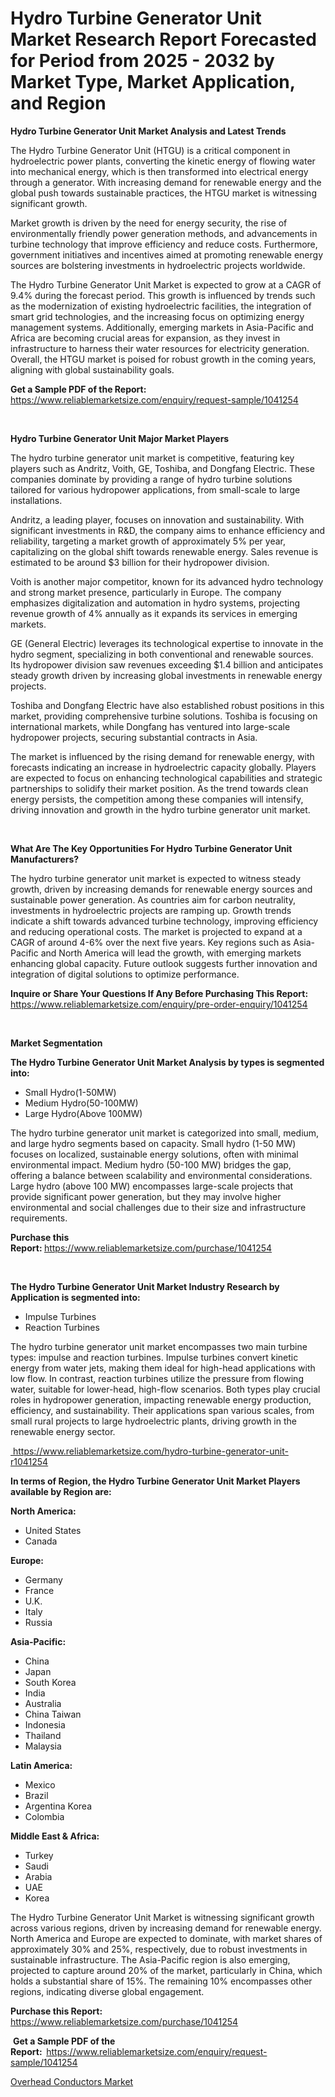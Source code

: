 <p><h1>Hydro Turbine Generator Unit Market Research Report Forecasted for Period from 2025 -  2032 by Market Type, Market Application, and Region</h1></p><p><strong>Hydro Turbine Generator Unit Market Analysis and Latest Trends</strong></p>
<p><p>The Hydro Turbine Generator Unit (HTGU) is a critical component in hydroelectric power plants, converting the kinetic energy of flowing water into mechanical energy, which is then transformed into electrical energy through a generator. With increasing demand for renewable energy and the global push towards sustainable practices, the HTGU market is witnessing significant growth. </p><p>Market growth is driven by the need for energy security, the rise of environmentally friendly power generation methods, and advancements in turbine technology that improve efficiency and reduce costs. Furthermore, government initiatives and incentives aimed at promoting renewable energy sources are bolstering investments in hydroelectric projects worldwide. </p><p>The Hydro Turbine Generator Unit Market is expected to grow at a CAGR of 9.4% during the forecast period. This growth is influenced by trends such as the modernization of existing hydroelectric facilities, the integration of smart grid technologies, and the increasing focus on optimizing energy management systems. Additionally, emerging markets in Asia-Pacific and Africa are becoming crucial areas for expansion, as they invest in infrastructure to harness their water resources for electricity generation. Overall, the HTGU market is poised for robust growth in the coming years, aligning with global sustainability goals.</p></p>
<p><strong>Get a Sample PDF of the Report:&nbsp;</strong> <a href="https://www.reliablemarketsize.com/enquiry/request-sample/1041254?utm_campaign=2952&utm_medium=2&utm_source=Github&utm_content=ia&utm_term=07042025&utm_id=hydro-turbine-generator-unit">https://www.reliablemarketsize.com/enquiry/request-sample/1041254</a></p>
<p>&nbsp;</p>
<p><strong>Hydro Turbine Generator Unit Major Market Players</strong></p>
<p><p>The hydro turbine generator unit market is competitive, featuring key players such as Andritz, Voith, GE, Toshiba, and Dongfang Electric. These companies dominate by providing a range of hydro turbine solutions tailored for various hydropower applications, from small-scale to large installations.</p><p>Andritz, a leading player, focuses on innovation and sustainability. With significant investments in R&D, the company aims to enhance efficiency and reliability, targeting a market growth of approximately 5% per year, capitalizing on the global shift towards renewable energy. Sales revenue is estimated to be around $3 billion for their hydropower division.</p><p>Voith is another major competitor, known for its advanced hydro technology and strong market presence, particularly in Europe. The company emphasizes digitalization and automation in hydro systems, projecting revenue growth of 4% annually as it expands its services in emerging markets.</p><p>GE (General Electric) leverages its technological expertise to innovate in the hydro segment, specializing in both conventional and renewable sources. Its hydropower division saw revenues exceeding $1.4 billion and anticipates steady growth driven by increasing global investments in renewable energy projects.</p><p>Toshiba and Dongfang Electric have also established robust positions in this market, providing comprehensive turbine solutions. Toshiba is focusing on international markets, while Dongfang has ventured into large-scale hydropower projects, securing substantial contracts in Asia.</p><p>The market is influenced by the rising demand for renewable energy, with forecasts indicating an increase in hydroelectric capacity globally. Players are expected to focus on enhancing technological capabilities and strategic partnerships to solidify their market position. As the trend towards clean energy persists, the competition among these companies will intensify, driving innovation and growth in the hydro turbine generator unit market.</p></p>
<p>&nbsp;</p>
<p><strong>What Are The Key Opportunities For Hydro Turbine Generator Unit Manufacturers?</strong></p>
<p><p>The hydro turbine generator unit market is expected to witness steady growth, driven by increasing demands for renewable energy sources and sustainable power generation. As countries aim for carbon neutrality, investments in hydroelectric projects are ramping up. Growth trends indicate a shift towards advanced turbine technology, improving efficiency and reducing operational costs. The market is projected to expand at a CAGR of around 4-6% over the next five years. Key regions such as Asia-Pacific and North America will lead the growth, with emerging markets enhancing global capacity. Future outlook suggests further innovation and integration of digital solutions to optimize performance.</p></p>
<p><strong>Inquire or Share Your Questions If Any Before Purchasing This Report:</strong> <a href="https://www.reliablemarketsize.com/enquiry/pre-order-enquiry/1041254?utm_campaign=2952&utm_medium=2&utm_source=Github&utm_content=ia&utm_term=07042025&utm_id=hydro-turbine-generator-unit">https://www.reliablemarketsize.com/enquiry/pre-order-enquiry/1041254</a></p>
<p>&nbsp;</p>
<p><strong>Market Segmentation</strong></p>
<p><strong>The Hydro Turbine Generator Unit Market Analysis by types is segmented into:</strong></p>
<p><ul><li>Small Hydro(1-50MW)</li><li>Medium Hydro(50-100MW)</li><li>Large Hydro(Above 100MW)</li></ul></p>
<p><p>The hydro turbine generator unit market is categorized into small, medium, and large hydro segments based on capacity. Small hydro (1-50 MW) focuses on localized, sustainable energy solutions, often with minimal environmental impact. Medium hydro (50-100 MW) bridges the gap, offering a balance between scalability and environmental considerations. Large hydro (above 100 MW) encompasses large-scale projects that provide significant power generation, but they may involve higher environmental and social challenges due to their size and infrastructure requirements.</p></p>
<p><strong>Purchase this Report:&nbsp;</strong><a href="https://www.reliablemarketsize.com/purchase/1041254?utm_campaign=2952&utm_medium=2&utm_source=Github&utm_content=ia&utm_term=07042025&utm_id=hydro-turbine-generator-unit">https://www.reliablemarketsize.com/purchase/1041254</a></p>
<p>&nbsp;</p>
<p><strong>The Hydro Turbine Generator Unit Market Industry Research by Application is segmented into:</strong></p>
<p><ul><li>Impulse Turbines</li><li>Reaction Turbines</li></ul></p>
<p><p>The hydro turbine generator unit market encompasses two main turbine types: impulse and reaction turbines. Impulse turbines convert kinetic energy from water jets, making them ideal for high-head applications with low flow. In contrast, reaction turbines utilize the pressure from flowing water, suitable for lower-head, high-flow scenarios. Both types play crucial roles in hydropower generation, impacting renewable energy production, efficiency, and sustainability. Their applications span various scales, from small rural projects to large hydroelectric plants, driving growth in the renewable energy sector.</p></p>
<p><a href="https://www.reliablemarketsize.com/hydro-turbine-generator-unit-r1041254?utm_campaign=2952&utm_medium=2&utm_source=Github&utm_content=ia&utm_term=07042025&utm_id=hydro-turbine-generator-unit">&nbsp;https://www.reliablemarketsize.com/hydro-turbine-generator-unit-r1041254</a></p>
<p><strong>In terms of Region, the Hydro Turbine Generator Unit Market Players available by Region are:</strong></p>
<p>
    <p> <strong> North America: </strong>
        <ul>
            <li>United States</li>
            <li>Canada</li>
        </ul>
        </p> 
    <p> <strong> Europe: </strong>
        <ul>
            <li>Germany</li>
            <li>France</li>
            <li>U.K.</li>
            <li>Italy</li>
            <li>Russia</li>
        </ul>
        </p> 
    <p> <strong> Asia-Pacific: </strong>
        <ul>
            <li>China</li>
            <li>Japan</li>
            <li>South Korea</li>
            <li>India</li>
            <li>Australia</li>
            <li>China Taiwan</li>
            <li>Indonesia</li>
            <li>Thailand</li>
            <li>Malaysia</li>
        </ul>
        </p> 
    <p> <strong> Latin America: </strong>
        <ul>
            <li>Mexico</li>
            <li>Brazil</li>
            <li>Argentina Korea</li>
            <li>Colombia</li>
        </ul>
        </p> 
    <p> <strong> Middle East & Africa: </strong>
        <ul>
            <li>Turkey</li>
            <li>Saudi</li>
            <li>Arabia</li>
            <li>UAE</li>
            <li>Korea</li>
        </ul>
    </p>
    </p>
<p><p>The Hydro Turbine Generator Unit Market is witnessing significant growth across various regions, driven by increasing demand for renewable energy. North America and Europe are expected to dominate, with market shares of approximately 30% and 25%, respectively, due to robust investments in sustainable infrastructure. The Asia-Pacific region is also emerging, projected to capture around 20% of the market, particularly in China, which holds a substantial share of 15%. The remaining 10% encompasses other regions, indicating diverse global engagement.</p></p>
<p><strong>Purchase this Report: </strong><a href="https://www.reliablemarketsize.com/purchase/1041254?utm_campaign=2952&utm_medium=2&utm_source=Github&utm_content=ia&utm_term=07042025&utm_id=hydro-turbine-generator-unit">https://www.reliablemarketsize.com/purchase/1041254</a></p>
<p>&nbsp;<strong>Get a Sample PDF of the Report:&nbsp;&nbsp;</strong><a href="https://www.reliablemarketsize.com/enquiry/request-sample/1041254?utm_campaign=2952&utm_medium=2&utm_source=Github&utm_content=ia&utm_term=07042025&utm_id=hydro-turbine-generator-unit">https://www.reliablemarketsize.com/enquiry/request-sample/1041254</a></p>
<p><strong></strong></p>
<p><p><a href="https://github.com/kaqiewan/Market-Research-Report-List-1/blob/main/overhead-conductors-market.md?utm_campaign=2952&utm_medium=2&utm_source=Github&utm_content=ia&utm_term=07042025&utm_id=hydro-turbine-generator-unit">Overhead Conductors Market</a></p></p>
